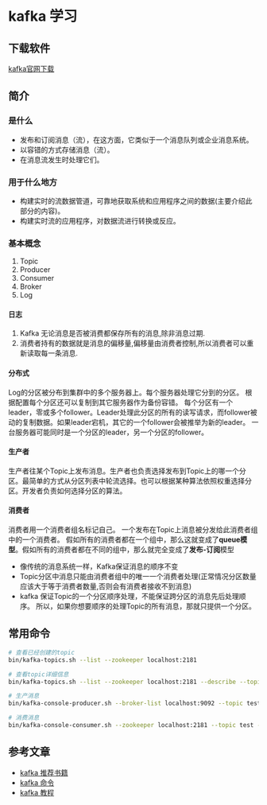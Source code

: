 # kafka 学习

## 下载软件

[kafka官网下载](http://kafka.apache.org/downloads.html)

## 简介

### 是什么

- 发布和订阅消息（流），在这方面，它类似于一个消息队列或企业消息系统。
- 以容错的方式存储消息（流）。
- 在消息流发生时处理它们。

### 用于什么地方

- 构建实时的流数据管道，可靠地获取系统和应用程序之间的数据(主要介绍此部分的内容)。
- 构建实时流的应用程序，对数据流进行转换或反应。

### 基本概念

1. Topic
1. Producer
1. Consumer
1. Broker
1. Log

#### 日志

1. Kafka 无论消息是否被消费都保存所有的消息,除非消息过期.
1. 消费者持有的数据就是消息的偏移量,偏移量由消费者控制,所以消费者可以重新读取每一条消息.

#### 分布式

Log的分区被分布到集群中的多个服务器上。每个服务器处理它分到的分区。 根据配置每个分区还可以复制到其它服务器作为备份容错。
每个分区有一个leader，零或多个follower。Leader处理此分区的所有的读写请求，而follower被动的复制数据。如果leader宕机，其它的一个follower会被推举为新的leader。 一台服务器可能同时是一个分区的leader，另一个分区的follower。

#### 生产者

生产者往某个Topic上发布消息。生产者也负责选择发布到Topic上的哪一个分区。最简单的方式从分区列表中轮流选择。也可以根据某种算法依照权重选择分区。开发者负责如何选择分区的算法。

#### 消费者

消费者用一个消费者组名标记自己。 一个发布在Topic上消息被分发给此消费者组中的一个消费者。 假如所有的消费者都在一个组中，那么这就变成了**queue模型**。假如所有的消费者都在不同的组中，那么就完全变成了**发布-订阅**模型

- 像传统的消息系统一样，Kafka保证消息的顺序不变
- Topic分区中消息只能由消费者组中的唯一一个消费者处理(正常情况分区数量应该大于等于消费者数量,否则会有消费者接收不到消息)
- kafka 保证Topic的一个分区顺序处理，不能保证跨分区的消息先后处理顺序。 所以，如果你想要顺序的处理Topic的所有消息，那就只提供一个分区。

## 常用命令

```bash
# 查看已经创建的topic
bin/kafka-topics.sh --list --zookeeper localhost:2181

# 查看topic详细信息
bin/kafka-topics.sh --list --zookeeper localhost:2181 --describe --topic test

# 生产消息
bin/kafka-console-producer.sh --broker-list localhost:9092 --topic test

# 消费消息
bin/kafka-console-consumer.sh --zookeeper localhost:2181 --topic test --from-beginning
```

## 参考文章

- [kafka 推荐书籍](https://www.zhihu.com/question/56172498/answer/148006508)
- [kafka 命令](http://orchome.com/454)
- [kafka 教程](http://orchome.com/18)